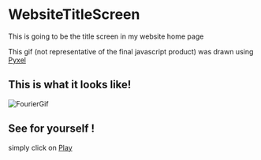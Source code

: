# WebsiteTitleScreen

This is going to be the title screen in my website home page

This gif (not representative of the final javascript product) was drawn using [Pyxel](https://github.com/kitao/pyxel)


## This is what it looks like!
![FourierGif](./fouriertmetzler.gif)


## See for yourself !

simply click on [Play](https://kitao.github.io/pyxel/wasm/launcher/?run=tmetzler.WebsiteTitleScreen.WebsiteTitleScreen)